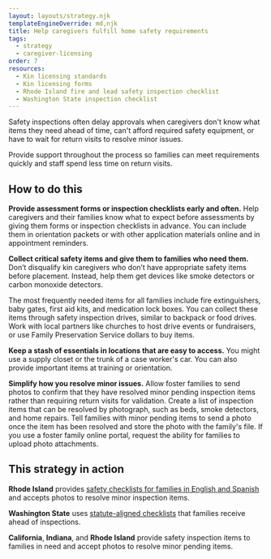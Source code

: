 ```yaml
---
layout: layouts/strategy.njk
templateEngineOverride: md,njk
title: Help caregivers fulfill home safety requirements
tags:
  - strategy
  - caregiver-licensing
order: 7
resources:
  - Kin licensing standards
  - Kin licensing forms
  - Rhode Island fire and lead safety inspection checklist
  - Washington State inspection checklist
---
```

Safety inspections often delay approvals when caregivers don't know what items they need ahead of time, can't afford required safety equipment, or have to wait for return visits to resolve minor issues. 

Provide support throughout the process so families can meet requirements quickly and staff spend less time on return visits.

## How to do this

**Provide assessment forms or inspection checklists early and often.** Help caregivers and their families know what to expect before assessments by giving them forms or inspection checklists in advance. You can include them in orientation packets or with other application materials online and in appointment reminders.

**Collect critical safety items and give them to families who need them.** Don’t disqualify kin caregivers who don’t have appropriate safety items before placement. Instead, help them get devices like smoke detectors or carbon monoxide detectors. 

The most frequently needed items for all families include fire extinguishers, baby gates, first aid kits, and medication lock boxes. You can collect these items through safety inspection drives, similar to backpack or food drives. Work with local partners like churches to host drive events or fundraisers, or use Family Preservation Service dollars to buy items.

**Keep a stash of essentials in locations that are easy to access.** You might use a supply closet or the trunk of a case worker's car. You can also provide important items at training or orientation.

**Simplify how you resolve minor issues.** Allow foster families to send photos to confirm that they have resolved minor pending inspection items rather than requiring return visits for validation. Create a list of inspection items that can be resolved by photograph, such as beds, smoke detectors, and home repairs. Tell families with minor pending items to send a photo once the item has been resolved and store the photo with the family's file. If you use a foster family online portal, request the ability for families to upload photo attachments.

## This strategy in action

**Rhode Island** provides [safety checklists for families in English and Spanish](/resources/ri-safety-checklist/) and accepts photos to resolve minor inspection items.

**Washington State** uses [statute-aligned checklists](/resources/wa-statute-aligned-checklist/) that families receive ahead of inspections.

**California**, **Indiana**, and **Rhode Island** provide safety inspection items to families in need and accept photos to resolve minor pending items.[](https://childwelfareplaybook.com/static/assets/resolve_minor_pending_items_asset2)
